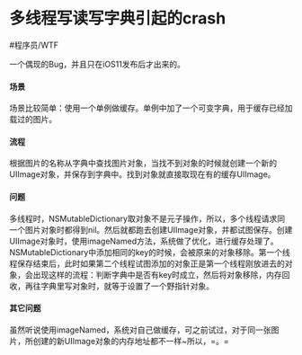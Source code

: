 # 多线程写读写字典引起的crash
#程序员/WTF

一个偶现的Bug，并且只在iOS11发布后才出来的。
#### 场景
场景比较简单：使用一个单例做缓存。单例中加了一个可变字典，用于缓存已经加载过的图片。
#### 流程
根据图片的名称从字典中查找图片对象，当找不到对象的时候就创建一个新的UIImage对象，并保存到字典中。找到对象就直接取现在有的缓存UIImage。
#### 问题
多线程时，NSMutableDictionary取对象不是元子操作，所以，多个线程请求同一个图片对象时都得到nil。然后就都跑去创建UIImage对象，并都试图保存。创建UIImage对象时，使用imageNamed方法，系统做了优化，进行缓存处理了。
NSMutableDictionary中添加相同的key的时候，会被原来的对象移除。第一个线程保存结束后，此时如果第二个线程试图添加的对象正是第一个线程刚放进去的对象，会出现这样的流程：判断字典中是否有key时成立，然后将对象移除，内存回收，再往字典里写对象时，就等于设置了一个野指针对象。
#### 其它问题
虽然听说使用imageNamed，系统对自己做缓存，可之前试过，对于同一张图片，所创建的新UIImage对象的内存地址都不一样~所以，=。=

